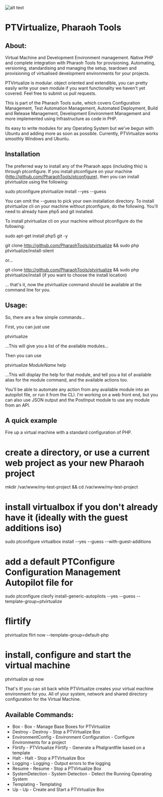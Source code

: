 ![alt text](http://www.pharaohtools.com/images/logo-pharaoh.png "Pharaoh Tools Virtual Machine Management")

# PTVirtualize, Pharaoh Tools

## About:

Virtual Machine and Development Environment management. Native PHP and complete integration with Pharaoh Tools for
provisioning. Automating, versioning, standardising and managing the setup, teardown and provisioning of virtualised
development environments for your projects.

PTVirtualize is modular. object oriented and extendible, you can pretty easily write your own module if you want
functionality we haven't yet covered. Feel free to submit us pull requests.

This is part of the Pharaoh Tools suite, which covers Configuration Management, Test Automation Management, Automated
Deployment, Build and Release Management, Development Environment Management and more implemented using Infrastructure
as code in PHP.

Its easy to write modules for any Operating System but we've begun with Ubuntu and adding more as soon as possible.
Currently, PTVirtualize works smoothly Windows and Ubuntu.

    
## Installation

The preferred way to install any of the Pharaoh apps (including this) is through ptconfigure. If you install ptconfigure
on your machine (http://github.com/PharaohTools/ptconfigure), then you can install ptvirtualize using the following:

sudo ptconfigure ptvirtualize install --yes --guess

You can omit the --guess to pick your own installation directory. To install ptvirtualize cli on your machine
without ptconfigure, do the following. You'll need to already have php5 and git installed.

To install ptvirtualize cli on your machine without ptconfigure do the following:

sudo apt-get install php5 git -y

git clone http://github.com/PharaohTools/ptvirtualize && sudo php ptvirtualize/install-silent

or...

git clone http://github.com/PharaohTools/ptvirtualize && sudo php ptvirtualize/install
(if you want to choose the install location)

... that's it, now the ptvirtualize command should be available at the command line for you.


## Usage:

So, there are a few simple commands...

First, you can just use

ptvirtualize

...This will give you a list of the available modules...


Then you can use

ptvirtualize *ModuleName* help

...This will display the help for that module, and tell you a list of available alias for the module command, and the
available actions too.

You'll be able to automate any action from any available module into an autopilot file, or run it from the CLI. I'm
working on a web front end, but you can also use JSON output and the PostInput module to use any module from an API.


## A quick example

Fire up a virtual machine with a standard configuration of PHP.

 # create a directory, or use a current web project as your new Pharaoh project
 mkdir /var/www/my-test-project && cd /var/www/my-test-project

 # install virtualbox if you don't already have it (ideally with the guest additions iso)
 sudo ptconfigure virtualbox install --yes --guess --with-guest-additions

 # add a default PTConfigure Configuration Management Autopilot file for
 sudo ptconfigure cleofy install-generic-autopilots --yes --guess --template-group=ptvirtualize

 # flirtify
 ptvirtualize flirt now --template-group=default-php

 # install, configure and start the virtual machine
 ptvirtualize up now

That's it! you can sit back while PTVirtualize creates your virtual machine environment for you. All of your system,
network and shared directory configuration for the Virtual Machine.


## Available Commands:

- Box - Box - Manage Base Boxes for PTVirtualize
- Destroy - Destroy - Stop a PTVirtualize Box
- EnvironmentConfig - Environment Configuration - Configure Environments for a project
- Flirtify - PTVirtualize Flirtify - Generate a Phalgrantfile based on a template
- Halt - Halt - Stop a PTVirtualize Box
- Logging - Logging - Output errors to the logging
- Resume - Resume - Stop a PTVirtualize Box
- SystemDetection - System Detection - Detect the Running Operating System
- Templating - Templating
- Up - Up - Create and Start a PTVirtualize Box
